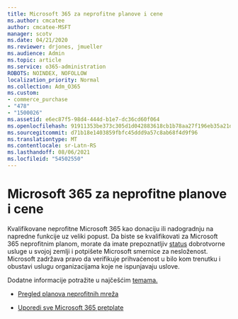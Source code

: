 ```yaml
---
title: Microsoft 365 za neprofitne planove i cene
ms.author: cmcatee
author: cmcatee-MSFT
manager: scotv
ms.date: 04/21/2020
ms.reviewer: drjones, jmueller
ms.audience: Admin
ms.topic: article
ms.service: o365-administration
ROBOTS: NOINDEX, NOFOLLOW
localization_priority: Normal
ms.collection: Adm_O365
ms.custom:
- commerce_purchase
- "478"
- "1500026"
ms.assetid: e6ec87f5-98d4-444d-b1e7-dc36cd60f064
ms.openlocfilehash: 91911353be373c305d1d042883618cb1b78aa27f196eb35a21d031113b61c4fb
ms.sourcegitcommit: d71b18e1403859fbfc45ddd9a57c8ab68f4d9f96
ms.translationtype: MT
ms.contentlocale: sr-Latn-RS
ms.lasthandoff: 08/06/2021
ms.locfileid: "54502550"
---
```

# <a name="microsoft-365-for-nonprofit-plans-and-pricing"></a>Microsoft 365 za neprofitne planove i cene

Kvalifikovane neprofitne Microsoft 365 kao donaciju ili nadogradnju na napredne funkcije uz veliki popust. Da biste se kvalifikovati za Microsoft 365 neprofitnim planom, morate da imate prepoznatljiv [status](https://go.microsoft.com/fwlink/p/?LinkID=330253) dobrotvorne usluge u svojoj zemlji i potpišete Microsoft smernice za nesloženost. Microsoft zadržava pravo da verifikuje prihvaćenost u bilo kom trenutku i obustavi uslugu organizacijama koje ne ispunjavaju uslove.
  
Dodatne informacije potražite u najčešćim [temama.](https://products.office.com/nonprofit/office-365-nonprofit)
  
- [Pregled planova neprofitnih mreža](https://products.office.com/nonprofit/office-365-nonprofit-plans-and-pricing?tab=1)

- [Uporedi sve Microsoft 365 pretplate](https://products.office.com/business/compare-more-office-365-for-business-plans)